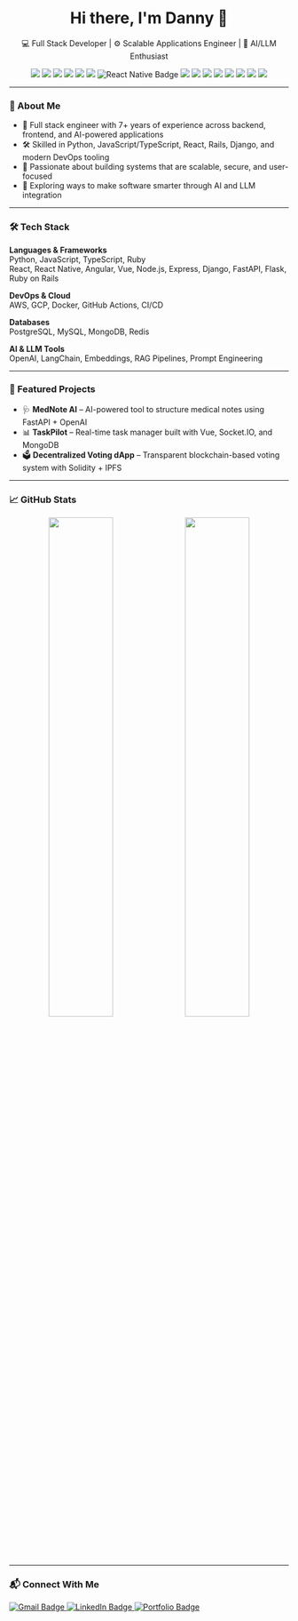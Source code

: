 
<h1 align="center">Hi there, I'm Danny 👋</h1>
<p align="center">
  💻 Full Stack Developer | ⚙️ Scalable Applications Engineer | 🤖 AI/LLM Enthusiast
</p>

<p align="center">
  <!-- Languages -->
  <img src="https://img.shields.io/badge/Python-3776AB?style=for-the-badge&logo=python&logoColor=white" />
  <img src="https://img.shields.io/badge/JavaScript-F7DF1E?style=for-the-badge&logo=javascript&logoColor=black" />
  <img src="https://img.shields.io/badge/TypeScript-3178C6?style=for-the-badge&logo=typescript&logoColor=white" />
  <img src="https://img.shields.io/badge/Ruby-CC342D?style=for-the-badge&logo=ruby&logoColor=white" />
  <!-- Frontend -->
  <img src="https://img.shields.io/badge/React-20232A?style=for-the-badge&logo=react&logoColor=61DAFB" />
  <img src="https://img.shields.io/badge/Angular-DD0031?style=for-the-badge&logo=angular&logoColor=white" />
  <img src="https://img.shields.io/badge/React_Native-20232A?style=for-the-badge&logo=react-native&logoColor=61DAFB" alt="React Native Badge" />
  <!-- Backend/Frameworks -->
  <img src="https://img.shields.io/badge/Django-092E20?style=for-the-badge&logo=django&logoColor=white" />
  <img src="https://img.shields.io/badge/FastAPI-009688?style=for-the-badge&logo=fastapi&logoColor=white" />
  <img src="https://img.shields.io/badge/Node.js-339933?style=for-the-badge&logo=nodedotjs&logoColor=white" />
  <img src="https://img.shields.io/badge/Express-000000?style=for-the-badge&logo=express&logoColor=white" />
  <img src="https://img.shields.io/badge/Rails-CC0000?style=for-the-badge&logo=rubyonrails&logoColor=white" />
  <!-- Tools -->
  <img src="https://img.shields.io/badge/AWS-232F3E?style=for-the-badge&logo=amazon-aws&logoColor=white" />
  <img src="https://img.shields.io/badge/Docker-2496ED?style=for-the-badge&logo=docker&logoColor=white" />
  <img src="https://img.shields.io/badge/OpenAI-412991?style=for-the-badge&logo=openai&logoColor=white" />
</p>

---

### 🧠 About Me

- 🔧 Full stack engineer with 7+ years of experience across backend, frontend, and AI-powered applications  
- 🛠️ Skilled in Python, JavaScript/TypeScript, React, Rails, Django, and modern DevOps tooling  
- 🚀 Passionate about building systems that are scalable, secure, and user-focused  
- 🤖 Exploring ways to make software smarter through AI and LLM integration

---

### 🛠️ Tech Stack

**Languages & Frameworks**  
Python, JavaScript, TypeScript, Ruby  
React, React Native, Angular, Vue, Node.js, Express, Django, FastAPI, Flask, Ruby on Rails

**DevOps & Cloud**  
AWS, GCP, Docker, GitHub Actions, CI/CD  

**Databases**  
PostgreSQL, MySQL, MongoDB, Redis  

**AI & LLM Tools**  
OpenAI, LangChain, Embeddings, RAG Pipelines, Prompt Engineering  

---

### 📌 Featured Projects

- 🩺 **MedNote AI** – AI-powered tool to structure medical notes using FastAPI + OpenAI  
- 📊 **TaskPilot** – Real-time task manager built with Vue, Socket.IO, and MongoDB  
- 🗳️ **Decentralized Voting dApp** – Transparent blockchain-based voting system with Solidity + IPFS  

---

### 📈 GitHub Stats

<p align="center">
  <img width="48%" src="https://github-readme-stats.vercel.app/api?username=dannydev101&show_icons=true&theme=tokyonight" />
  <img width="48%" src="https://github-readme-stats.vercel.app/api/top-langs/?username=dannydev101&layout=compact&theme=tokyonight" />
</p>

---

### 📬 Connect With Me

<p align="left">
  <a href="mailto:harrisdanny30@gmail.com" target="_blank">
    <img src="https://img.shields.io/badge/Email-D14836?style=for-the-badge&logo=gmail&logoColor=white" alt="Gmail Badge" />
  </a>
  <a href="https://www.linkedin.com/in/danny-harris-222578374/" target="_blank">
    <img src="https://img.shields.io/badge/LinkedIn-0077B5?style=for-the-badge&logo=linkedin&logoColor=white" alt="LinkedIn Badge" />
  </a>
  <a href="https://dannydev101.github.io" target="_blank">
    <img src="https://img.shields.io/badge/Portfolio-000000?style=for-the-badge&logo=github&logoColor=white" alt="Portfolio Badge" />
  </a>
</p>
